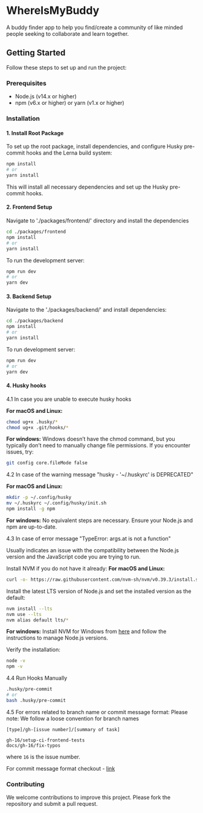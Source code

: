 # WhereIsMyBuddy

A buddy finder app to help you find/create a community of like minded people seeking to collaborate and learn together.

## Getting Started

Follow these steps to set up and run the project:

### Prerequisites

- Node.js (v14.x or higher)
- npm (v6.x or higher) or yarn (v1.x or higher)

### Installation

#### 1. Install Root Package

To set up the root package, install dependencies, and configure Husky pre-commit hooks and the Lerna build system:

```bash
npm install
# or
yarn install
```

This will install all necessary dependencies and set up the Husky pre-commit hooks.

#### 2. Frontend Setup

Navigate to './packages/frontend/' directory and install the dependencies

```bash
cd ./packages/frontend
npm install
# or
yarn install
```

To run the development server:

```bash
npm run dev
# or
yarn dev
```

#### 3. Backend Setup

Navigate to the './packages/backend/' and install dependencies:

```bash
cd ./packages/backend
npm install
# or
yarn install
```

To run development server:

```bash
npm run dev
# or
yarn dev
```
#### 4. Husky hooks
4.1 In case you are unable to execute husky hooks

**For macOS and Linux:**
```bash
chmod ug+x .husky/*
chmod ug+x .git/hooks/*
```
**For windows:**
Windows doesn’t have the chmod command, but you typically don’t need to manually change file permissions. If you encounter issues, try:
```bash
git config core.fileMode false
```

4.2 In case of the warning message "husky - '~/.huskyrc' is DEPRECATED"

**For macOS and Linux:**
```bash
mkdir -p ~/.config/husky
mv ~/.huskyrc ~/.config/husky/init.sh
npm install -g npm
```
**For windows:**
No equivalent steps are necessary. Ensure your Node.js and npm are up-to-date.

4.3 In case of error message "TypeError: args.at is not a function"

Usually indicates an issue with the compatibility between the Node.js version and the JavaScript code you are trying to run.

Install NVM if you do not have it already:
**For macOS and Linux:**
```bash
curl -o- https://raw.githubusercontent.com/nvm-sh/nvm/v0.39.3/install.sh | bash
```
Install the latest LTS version of Node.js and set the installed version as the default:
```bash
nvm install --lts
nvm use --lts
nvm alias default lts/*
```
**For windows:**
Install NVM for Windows from [here](https://github.com/coreybutler/nvm-windows) and follow the instructions to manage Node.js versions.

Verify the installation:
```bash
node -v
npm -v
```
4.4 Run Hooks Manually
```bash
.husky/pre-commit
# or
bash .husky/pre-commit
```
4.5 For errors related to branch name or commit message format:
Please note: We follow a loose convention for branch names
```
[type]/gh-[issue number]/[summary of task]

gh-16/setup-ci-frontend-tests
docs/gh-16/fix-typos
```
where `16` is the issue number.

For commit message format checkout - [link](https://www.conventionalcommits.org/en/v1.0.0/)

### Contributing

We welcome contributions to improve this project. Please fork the repository and submit a pull request.